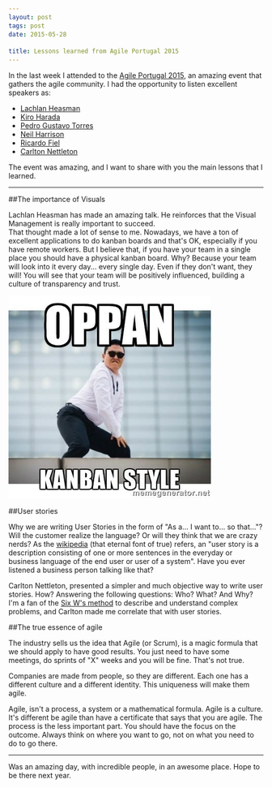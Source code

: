 ```yaml
---
layout: post
tags: post
date: 2015-05-28

title: Lessons learned from Agile Portugal 2015
---
```


In the last week I attended to the [Agile Portugal 2015](http://2015.agilept.org/), an amazing event that gathers the agile community.
I had the opportunity to listen excellent speakers as:

- [Lachlan Heasman](https://au.linkedin.com/pub/lachlan-heasman/1/920/777)
- [Kiro Harada](https://twitter.com/haradakiro)
- [Pedro Gustavo Torres](https://twitter.com/_pedro_torres)
- [Neil Harrison](https://www.uvu.edu/profpages/profiles/show/user_id/1923)
- [Ricardo Fiel](https://twitter.com/theplastictoy)
- [Carlton Nettleton](https://twitter.com/carlton858)

The event was amazing, and I want to share with you the main lessons that I learned.

---

##The importance of Visuals

Lachlan Heasman has made an amazing talk. He reinforces that the Visual Management is really important to succeed.  
That thought made a lot of sense to me. Nowadays, we have a ton of excellent applications to do kanban boards and that's OK, especially if you have remote workers. But I believe that, if you have your team in a single place you should have a physical kanban board.
Why? Because your team will look into it every day... every single day. Even if they don't want, they will! You will see that your team will be positively influenced, building a culture of transparency and trust.

![Kanban style](/images/lessons-learned-from-agilept-2015-kanban-style.jpg)

##User stories

Why we are writing User Stories in the form of "As a... I want to... so that..."? Will the customer realize the language? Or will they think that we are crazy nerds?
As the [wikipedia](http://en.wikipedia.org/wiki/User_story) (that eternal font of true) refers, an "user story is a description consisting of one or more sentences in the everyday or business language of the end user or user of a system".
Have you ever listened a business person talking like that?

Carlton Nettleton, presented a simpler and much objective way to write user stories. How? Answering the following questions: Who? What? And Why?
I'm a fan of the [Six W's method](http://en.wikipedia.org/wiki/Five_Ws) to describe and understand complex problems, and Carlton made me correlate that with user stories.

##The true essence of agile

The industry sells us the idea that Agile (or Scrum), is a magic formula that we should apply to have good results. You just need to have some meetings, do sprints of "X" weeks and you will be fine.
That's not true.

Companies are made from people, so they are different. Each one has a different culture and a different identity. This uniqueness will make them agile.

Agile, isn't a process, a system or a mathematical formula. Agile is a culture.
It's different be agile than have a certificate that says that you are agile.
The process is the less important part. You should have the focus on the outcome.
Always think on where you want to go, not on what you need to do to go there.

---

Was an amazing day, with incredible people, in an awesome place.
Hope to be there next year.
